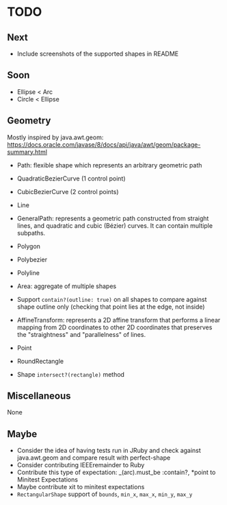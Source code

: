 # TODO

## Next

- Include screenshots of the supported shapes in README

## Soon

- Ellipse < Arc
- Circle < Ellipse

## Geometry

Mostly inspired by java.awt.geom: https://docs.oracle.com/javase/8/docs/api/java/awt/geom/package-summary.html

- Path: flexible shape which represents an arbitrary geometric path
- QuadraticBezierCurve (1 control point)
- CubicBezierCurve (2 control points)
- Line
- GeneralPath: represents a geometric path constructed from straight lines, and quadratic and cubic (Bézier) curves. It can contain multiple subpaths.
- Polygon
- Polybezier
- Polyline
- Area: aggregate of multiple shapes
- Support `contain?(outline: true)` on all shapes to compare against shape outline only (checking that point lies at the edge, not inside)
- AffineTransform: represents a 2D affine transform that performs a linear mapping from 2D coordinates to other 2D coordinates that preserves the "straightness" and "parallelness" of lines.

- Point
- RoundRectangle
- Shape `intersect?(rectangle)` method

## Miscellaneous

None

## Maybe

- Consider the idea of having tests run in JRuby and check against java.awt.geom and compare result with perfect-shape
- Consider contributing IEEEremainder to Ruby
- Contribute this type of expectation: _(arc).must_be :contain?, *point to Minitest Expectations
- Maybe contribute xit to minitest expectations
- `RectangularShape` support of `bounds`, `min_x`, `max_x`, `min_y`, `max_y`

